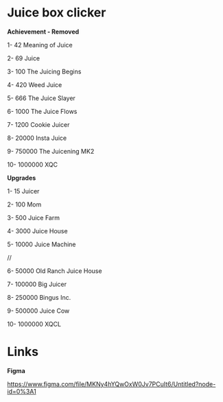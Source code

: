 # Juice box clicker
**Achievement - Removed**

1- 42 Meaning of Juice

2- 69 Juice

3- 100 The Juicing Begins

4- 420 Weed Juice

5- 666 The Juice Slayer

6- 1000 The Juice Flows

7- 1200 Cookie Juicer

8- 20000 Insta Juice

9- 750000 The Juicening MK2

10- 1000000 XQC

**Upgrades**

1- 15 Juicer

2- 100 Mom

3- 500 Juice Farm

4- 3000 Juice House

5- 10000 Juice Machine

//

6- 50000 Old Ranch Juice House

7- 100000 Big Juicer

8- 250000 Bingus Inc.

9- 500000 Juice Cow

10- 1000000 XQCL

# Links

**Figma**

https://www.figma.com/file/MKNy4hYQwOxW0Jv7PCuIt6/Untitled?node-id=0%3A1

